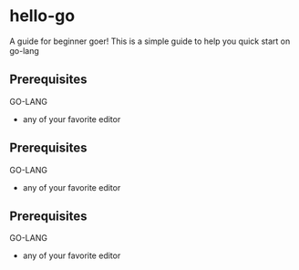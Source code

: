 # hello-go

A guide for beginner goer!
This is a simple guide to help you quick start on go-lang

## Prerequisites
GO-LANG

* any of your favorite editor 


## Prerequisites
GO-LANG

* any of your favorite editor 


## Prerequisites
GO-LANG

* any of your favorite editor 






